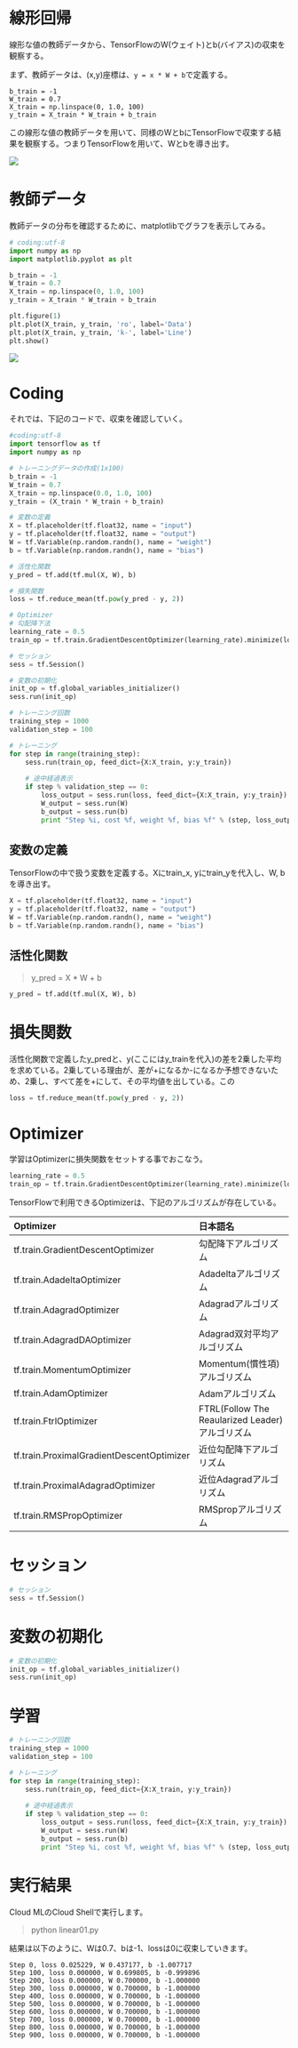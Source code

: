 # 線形回帰

線形な値の教師データから、TensorFlowのW(ウェイト)とb(バイアス)の収束を観察する。

まず、教師データは、(x,y)座標は、`y = x * W + b`で定義する。

```
b_train = -1
W_train = 0.7
X_train = np.linspace(0, 1.0, 100)
y_train = X_train * W_train + b_train
```

この線形な値の教師データを用いて、同様のWとbにTensorFlowで収束する結果を観察する。つまりTensorFlowを用いて、Wとbを導き出す。

![](/img/linear001.png)

# 教師データ

教師データの分布を確認するために、matplotlibでグラフを表示してみる。

```python
# coding:utf-8
import numpy as np
import matplotlib.pyplot as plt

b_train = -1
W_train = 0.7
X_train = np.linspace(0, 1.0, 100)
y_train = X_train * W_train + b_train

plt.figure(1)
plt.plot(X_train, y_train, 'ro', label='Data')
plt.plot(X_train, y_train, 'k-', label='Line')
plt.show()
```

![](/img/linear002.png)


# Coding

それでは、下記のコードで、収束を確認していく。


```python
#coding:utf-8
import tensorflow as tf
import numpy as np

# トレーニングデータの作成(1x100)
b_train = -1
W_train = 0.7
X_train = np.linspace(0.0, 1.0, 100)
y_train = (X_train * W_train + b_train)

# 変数の定義
X = tf.placeholder(tf.float32, name = "input")
y = tf.placeholder(tf.float32, name = "output")
W = tf.Variable(np.random.randn(), name = "weight")
b = tf.Variable(np.random.randn(), name = "bias")

# 活性化関数
y_pred = tf.add(tf.mul(X, W), b)

# 損失関数
loss = tf.reduce_mean(tf.pow(y_pred - y, 2))

# Optimizer
# 勾配降下法
learning_rate = 0.5
train_op = tf.train.GradientDescentOptimizer(learning_rate).minimize(loss)

# セッション
sess = tf.Session()

# 変数の初期化
init_op = tf.global_variables_initializer()
sess.run(init_op)

# トレーニング回数
training_step = 1000
validation_step = 100

# トレーニング
for step in range(training_step):
    sess.run(train_op, feed_dict={X:X_train, y:y_train})
    
    # 途中経過表示
    if step % validation_step == 0:
        loss_output = sess.run(loss, feed_dict={X:X_train, y:y_train})
        W_output = sess.run(W)
        b_output = sess.run(b)
        print "Step %i, cost %f, weight %f, bias %f" % (step, loss_output, W_output, b_output)

```

## 変数の定義

TensorFlowの中で扱う変数を定義する。Xにtrain_x, yにtrain_yを代入し、W, bを導き出す。

```python
X = tf.placeholder(tf.float32, name = "input")
y = tf.placeholder(tf.float32, name = "output")
W = tf.Variable(np.random.randn(), name = "weight")
b = tf.Variable(np.random.randn(), name = "bias")
```

## 活性化関数

> y_pred = X * W + b

```python
y_pred = tf.add(tf.mul(X, W), b)
```
# 損失関数

活性化関数で定義したy_predと、y(ここにはy_trainを代入)の差を2乗した平均を求めている。2乗している理由が、差が+になるか-になるか予想できないため、2乗し、すべて差を+にして、その平均値を出している。この

```python
loss = tf.reduce_mean(tf.pow(y_pred - y, 2))
```

# Optimizer

学習はOptimizerに損失関数をセットする事でおこなう。

```python
learning_rate = 0.5
train_op = tf.train.GradientDescentOptimizer(learning_rate).minimize(loss)
```

TensorFlowで利用できるOptimizerは、下記のアルゴリズムが存在している。

|Optimizer|日本語名|
|:--|:--|
|tf.train.GradientDescentOptimizer | 勾配降下アルゴリズム |
|tf.train.AdadeltaOptimizer | Adadeltaアルゴリズム |
|tf.train.AdagradOptimizer | Adagradアルゴリズム |
|tf.train.AdagradDAOptimizer | Adagrad双対平均アルゴリズム |
|tf.train.MomentumOptimizer | Momentum(慣性項)アルゴリズム|
|tf.train.AdamOptimizer | Adamアルゴリズム |
|tf.train.FtrlOptimizer | FTRL(Follow The Reaularized Leader)アルゴリズム |
|tf.train.ProximalGradientDescentOptimizer | 近位勾配降下アルゴリズム |
|tf.train.ProximalAdagradOptimizer | 近位Adagradアルゴリズム |
|tf.train.RMSPropOptimizer | RMSpropアルゴリズム |

# セッション

```python
# セッション
sess = tf.Session()
```

# 変数の初期化

```python
# 変数の初期化
init_op = tf.global_variables_initializer()
sess.run(init_op)
```

# 学習

```python
# トレーニング回数
training_step = 1000
validation_step = 100

# トレーニング
for step in range(training_step):
    sess.run(train_op, feed_dict={X:X_train, y:y_train})
    
    # 途中経過表示
    if step % validation_step == 0:
        loss_output = sess.run(loss, feed_dict={X:X_train, y:y_train})
        W_output = sess.run(W)
        b_output = sess.run(b)
        print "Step %i, cost %f, weight %f, bias %f" % (step, loss_output, W_output, b_output)

```

# 実行結果

Cloud MLのCloud Shellで実行します。

> python linear01.py


結果は以下のように、Wは0.7、bは-1、lossは0に収束していきます。

```
Step 0, loss 0.025229, W 0.437177, b -1.007717
Step 100, loss 0.000000, W 0.699805, b -0.999896
Step 200, loss 0.000000, W 0.700000, b -1.000000
Step 300, loss 0.000000, W 0.700000, b -1.000000
Step 400, loss 0.000000, W 0.700000, b -1.000000
Step 500, loss 0.000000, W 0.700000, b -1.000000
Step 600, loss 0.000000, W 0.700000, b -1.000000
Step 700, loss 0.000000, W 0.700000, b -1.000000
Step 800, loss 0.000000, W 0.700000, b -1.000000
Step 900, loss 0.000000, W 0.700000, b -1.000000
```

